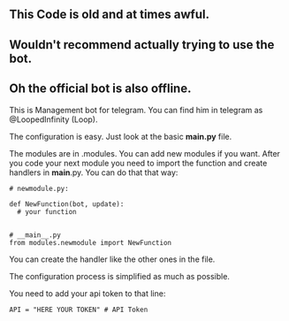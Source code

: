 ## This Code is old and at times awful.
## Wouldn't recommend actually trying to use the bot.
## Oh the official bot is also offline.


This is Management bot for telegram. You can find him in telegram as @LoopedInfinity (Loop).

The configuration is easy. Just look at the basic __main.py__ file.

The modules are in .modules. You can add new modules if you want. After you code your next module you need to import the function and create handlers in __main__.py. You can do that that way:

```
# newmodule.py:

def NewFunction(bot, update):
  # your function
  
```

```
# __main__.py
from modules.newmodule import NewFunction
```

You can create the handler like the other ones in the file.
 
 
The configuration process is simplified as much as possible.

You need to add your api token to that line:

```
API = "HERE YOUR TOKEN" # API Token
```
